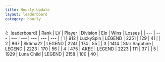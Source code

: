```yaml
---
title: Hourly Update
layout: leaderboard
category: hourly
---
```


{: .leaderboard}
| Rank | LV | Player | Division | Elo | Wins | Losses |
| --- | --- | --- | --- | --- | --- | --- |
| <span data-change="0">1</span> | 912 | <span title="ID: 498412">LuckySpin</span> | LEGEND | <span data-change="0">2251</span> | <span data-change="0">129</span> | <span data-change="0">41</span> |
| <span data-change="0">2</span> | 867 | <span title="ID: 353063">Sktima22</span> | LEGEND | <span data-change="0">2241</span> | <span data-change="0">174</span> | <span data-change="0">55</span> |
| <span data-change="1">3</span> | 1414 | <span title="ID: 315148">Star Sapphire</span> | LEGEND | <span data-change="25">2223</span> | <span data-change="6">170</span> | <span data-change="0">56</span> |
| <span data-change="-1">4</span> | 475 | <span title="ID: 455100">AKEE</span> | LEGEND | <span data-change="0">2223</span> | <span data-change="0">111</span> | <span data-change="0">37</span> |
| <span data-change="0">5</span> | 1929 | <span title="ID: 164871">Luna Child</span> | LEGEND | <span data-change="0">2158</span> | <span data-change="0">100</span> | <span data-change="0">40</span> |